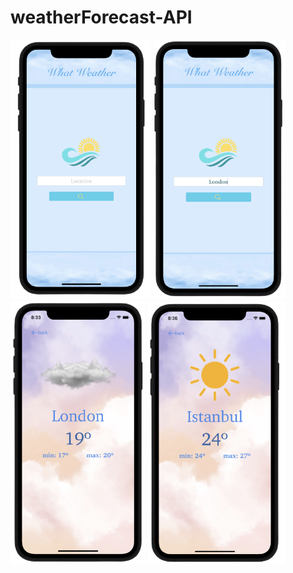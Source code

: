 # weatherForecast-API


<p float="left">
   <img src="https://github.com/BurakAltunoluk/weatherForecast-API/blob/main/weatherForecastAPI/ScreenShot/Screenshot_2022-08-16_at_08.33.03-removebg-preview.png "width="225" /> 
      <img src="https://github.com/BurakAltunoluk/weatherForecast-API/blob/main/weatherForecastAPI/ScreenShot/Screenshot_2022-08-16_at_08.33.22-removebg-preview.png "width="210" /> 
     <img src="https://github.com/BurakAltunoluk/weatherForecast-API/blob/main/weatherForecastAPI/ScreenShot/Screenshot_2022-08-16_at_08.33.34-removebg-preview.png "width="215" /> 
      <img src="https://github.com/BurakAltunoluk/weatherForecast-API/blob/main/weatherForecastAPI/ScreenShot/Screenshot_2022-08-16_at_08.36.12-removebg-preview.png "width="220" /> 
</p>
